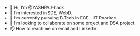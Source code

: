 - 👋 Hi, I’m @YASHRAJ-hack
- 👀 I’m interested in SDE, WebD.
- 🌱 I’m currently pursuing B.Tech in ECE - IIT Roorkee.
- 💞️ I’m looking to collaborate on some project and DSA project.
- 📫 How to reach me on email and LinkedIn.

<!---
YASHRAJ-hack/YASHRAJ-hack is a ✨ special ✨ repository because its `README.md` (this file) appears on your GitHub profile.
You can click the Preview link to take a look at your changes.
--->
